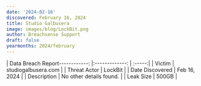 ```yaml
---
date: '2024-02-16'
discovered: February 16, 2024
title: Studio Galbusera
image: images/blog/LockBit.png
author: Breachsense Support
draft: false
yearmonths: 2024/february
---
```


| Data Breach Report------------:     |:-------------:    | :-----:|
| Victim      | studiogalbusera.com      | 
| Threat Actor      | LockBit      | 
| Date Discovered      | Feb 16, 2024      | 
| Description      | No other details found.      | 
| Leak Size      | 500GB      | 

